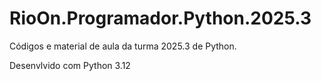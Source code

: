 # RioOn.Programador.Python.2025.3
 Códigos e material de aula da turma 2025.3 de Python.


Desenvlvido com Python 3.12